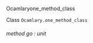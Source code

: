 Ocamlaryone_method_class

 Class  `` Ocamlary.one_method_class `` 
<a id="method-go"></a>
###### method go : unit

